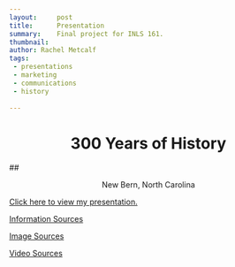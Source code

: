```yaml
---
layout:     post
title:      Presentation 
summary:    Final project for INLS 161.
thumbnail: 
author: Rachel Metcalf
tags:
 - presentations
 - marketing
 - communications
 - history
 
---
```


# <center>300 Years of History</center>
##<center>New Bern, North Carolina</center>

<a href="http://rcmetcalf.github.io/inls161-revealjs-template">Click here to view my presentation.</a>

<a href="http://rcmetcalf.github.io/information-sources.txt">Information Sources</a>

<a href="http://rcmetcalf.github.io/image-sources.txt">Image Sources</a>

<a href="http://rcmetcalf.github.io/video-sources.txt">Video Sources</a>
